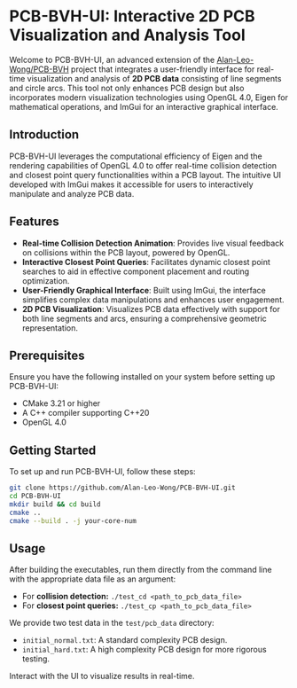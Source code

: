 # PCB-BVH-UI: Interactive 2D PCB Visualization and Analysis Tool

Welcome to PCB-BVH-UI, an advanced extension of the [Alan-Leo-Wong/PCB-BVH](https://github.com/Alan-Leo-Wong/PCB-BVH/tree/master) project that integrates a user-friendly interface for real-time visualization and analysis of **2D PCB data** consisting of line segments and circle arcs. This tool not only enhances PCB design but also incorporates modern visualization technologies using OpenGL 4.0, Eigen for mathematical operations, and ImGui for an interactive graphical interface.

## Introduction

PCB-BVH-UI leverages the computational efficiency of Eigen and the rendering capabilities of OpenGL 4.0 to offer real-time collision detection and closest point query functionalities within a PCB layout. The intuitive UI developed with ImGui makes it accessible for users to interactively manipulate and analyze PCB data.

## Features

- **Real-time Collision Detection Animation**: Provides live visual feedback on collisions within the PCB layout, powered by OpenGL.
- **Interactive Closest Point Queries**: Facilitates dynamic closest point searches to aid in effective component placement and routing optimization.
- **User-Friendly Graphical Interface**: Built using ImGui, the interface simplifies complex data manipulations and enhances user engagement.
- **2D PCB Visualization**: Visualizes PCB data effectively with support for both line segments and arcs, ensuring a comprehensive geometric representation.

## Prerequisites

Ensure you have the following installed on your system before setting up PCB-BVH-UI:
- CMake 3.21 or higher
- A C++ compiler supporting C++20
- OpenGL 4.0

## Getting Started

To set up and run PCB-BVH-UI, follow these steps:

```bash
git clone https://github.com/Alan-Leo-Wong/PCB-BVH-UI.git
cd PCB-BVH-UI
mkdir build && cd build
cmake ..
cmake --build . -j your-core-num
```

## Usage

After building the executables, run them directly from the command line with the appropriate data file as an argument:

- For **collision detection:** `./test_cd <path_to_pcb_data_file>`
- For **closest point queries:** `./test_cp <path_to_pcb_data_file>`

We provide two test data in the `test/pcb_data` directory:

- `initial_normal.txt`: A standard complexity PCB design.
- `initial_hard.txt`: A high complexity PCB design for more rigorous testing.

Interact with the UI to visualize results in real-time.
